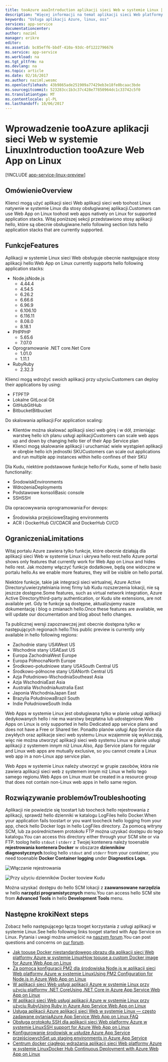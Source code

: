 ```yaml
---
title: tooAzure aaaIntroduction aplikacji sieci Web w systemie Linux | Dokumentacja firmy Microsoft
description: "Więcej informacji na temat aplikacji sieci Web platformy Azure w systemie Linux."
keywords: "Usługa aplikacji Azure, linux, oss"
services: app-service
documentationcenter: 
author: naziml
manager: erikre
editor: 
ms.assetid: bc85eff6-bbdf-410a-93dc-0f1222796676
ms.service: app-service
ms.workload: na
ms.tgt_pltfrm: na
ms.devlang: na
ms.topic: article
ms.date: 02/16/2017
ms.author: naziml;wesmc
ms.openlocfilehash: 43b9865ade251909a77429eb3e18fe0bcaac3bde
ms.sourcegitcommit: 523283cc1b3c37c428e77850964dc1c33742c5f0
ms.translationtype: MT
ms.contentlocale: pl-PL
ms.lasthandoff: 10/06/2017
---
```

# <a name="introduction-tooazure-web-app-on-linux"></a><span data-ttu-id="4f0ed-104">Wprowadzenie tooAzure aplikacji sieci Web w systemie Linux</span><span class="sxs-lookup"><span data-stu-id="4f0ed-104">Introduction tooAzure Web App on Linux</span></span>

[!INCLUDE [app-service-linux-preview](../../includes/app-service-linux-preview.md)]

## <a name="overview"></a><span data-ttu-id="4f0ed-105">Omówienie</span><span class="sxs-lookup"><span data-stu-id="4f0ed-105">Overview</span></span>
<span data-ttu-id="4f0ed-106">Klienci mogą użyć aplikacji sieci Web aplikacji sieci web toohost Linux natywnie w systemie Linux dla stosy obsługiwanej aplikacji.</span><span class="sxs-lookup"><span data-stu-id="4f0ed-106">Customers can use Web App on Linux toohost web apps natively on Linux for supported application stacks.</span></span> <span data-ttu-id="4f0ed-107">Witaj poniższej sekcji przedstawiono stosy aplikacji hello, które są obecnie obsługiwane.</span><span class="sxs-lookup"><span data-stu-id="4f0ed-107">hello following section lists hello application stacks that are currently supported.</span></span> 

## <a name="features"></a><span data-ttu-id="4f0ed-108">Funkcje</span><span class="sxs-lookup"><span data-stu-id="4f0ed-108">Features</span></span>
<span data-ttu-id="4f0ed-109">Aplikacji w systemie Linux sieci Web obsługuje obecnie następujące stosy aplikacji hello:</span><span class="sxs-lookup"><span data-stu-id="4f0ed-109">Web App on Linux currently supports hello following application stacks:</span></span>

* <span data-ttu-id="4f0ed-110">Node.js</span><span class="sxs-lookup"><span data-stu-id="4f0ed-110">Node.js</span></span>
    * <span data-ttu-id="4f0ed-111">4.4</span><span class="sxs-lookup"><span data-stu-id="4f0ed-111">4.4</span></span>
    * <span data-ttu-id="4f0ed-112">4.5</span><span class="sxs-lookup"><span data-stu-id="4f0ed-112">4.5</span></span>
    * <span data-ttu-id="4f0ed-113">6.2</span><span class="sxs-lookup"><span data-stu-id="4f0ed-113">6.2</span></span>
    * <span data-ttu-id="4f0ed-114">6.6</span><span class="sxs-lookup"><span data-stu-id="4f0ed-114">6.6</span></span>
    * <span data-ttu-id="4f0ed-115">6.9</span><span class="sxs-lookup"><span data-stu-id="4f0ed-115">6.9</span></span>
    * <span data-ttu-id="4f0ed-116">6.10</span><span class="sxs-lookup"><span data-stu-id="4f0ed-116">6.10</span></span>
    * <span data-ttu-id="4f0ed-117">6.11</span><span class="sxs-lookup"><span data-stu-id="4f0ed-117">6.11</span></span>
    * <span data-ttu-id="4f0ed-118">8.0</span><span class="sxs-lookup"><span data-stu-id="4f0ed-118">8.0</span></span>
    * <span data-ttu-id="4f0ed-119">8.1</span><span class="sxs-lookup"><span data-stu-id="4f0ed-119">8.1</span></span>
* <span data-ttu-id="4f0ed-120">PHP</span><span class="sxs-lookup"><span data-stu-id="4f0ed-120">PHP</span></span>
    * <span data-ttu-id="4f0ed-121">5.6</span><span class="sxs-lookup"><span data-stu-id="4f0ed-121">5.6</span></span>
    * <span data-ttu-id="4f0ed-122">7.0</span><span class="sxs-lookup"><span data-stu-id="4f0ed-122">7.0</span></span>
* <span data-ttu-id="4f0ed-123">Oprogramowanie .NET core</span><span class="sxs-lookup"><span data-stu-id="4f0ed-123">.Net Core</span></span>
    * <span data-ttu-id="4f0ed-124">1.0</span><span class="sxs-lookup"><span data-stu-id="4f0ed-124">1.0</span></span>
    * <span data-ttu-id="4f0ed-125">1.1</span><span class="sxs-lookup"><span data-stu-id="4f0ed-125">1.1</span></span>
* <span data-ttu-id="4f0ed-126">Ruby</span><span class="sxs-lookup"><span data-stu-id="4f0ed-126">Ruby</span></span>
    * <span data-ttu-id="4f0ed-127">2.3</span><span class="sxs-lookup"><span data-stu-id="4f0ed-127">2.3</span></span>

<span data-ttu-id="4f0ed-128">Klienci mogą wdrożyć swoich aplikacji przy użyciu:</span><span class="sxs-lookup"><span data-stu-id="4f0ed-128">Customers can deploy their applications by using:</span></span>

* <span data-ttu-id="4f0ed-129">FTP</span><span class="sxs-lookup"><span data-stu-id="4f0ed-129">FTP</span></span>
* <span data-ttu-id="4f0ed-130">Lokalne Git</span><span class="sxs-lookup"><span data-stu-id="4f0ed-130">Local Git</span></span>
* <span data-ttu-id="4f0ed-131">GitHub</span><span class="sxs-lookup"><span data-stu-id="4f0ed-131">GitHub</span></span>
* <span data-ttu-id="4f0ed-132">Bitbucket</span><span class="sxs-lookup"><span data-stu-id="4f0ed-132">Bitbucket</span></span>

<span data-ttu-id="4f0ed-133">Do skalowania aplikacji:</span><span class="sxs-lookup"><span data-stu-id="4f0ed-133">For application scaling:</span></span>

* <span data-ttu-id="4f0ed-134">Klientów można skalować aplikacji sieci web górę i w dół, zmieniając warstwę hello ich planu usługi aplikacji</span><span class="sxs-lookup"><span data-stu-id="4f0ed-134">Customers can scale web apps up and down by changing hello tier of their App Service plan</span></span>
* <span data-ttu-id="4f0ed-135">Klienci mogą skalowanie aplikacji i uruchamiać wiele wystąpień aplikacji w obrębie hello ich jednostki SKU</span><span class="sxs-lookup"><span data-stu-id="4f0ed-135">Customers can scale out applications and run multiple app instances within hello confines of their SKU</span></span>

<span data-ttu-id="4f0ed-136">Dla Kudu, niektóre podstawowe funkcje hello:</span><span class="sxs-lookup"><span data-stu-id="4f0ed-136">For Kudu, some of hello basic functionality:</span></span>

* <span data-ttu-id="4f0ed-137">Środowisk</span><span class="sxs-lookup"><span data-stu-id="4f0ed-137">Environments</span></span>
* <span data-ttu-id="4f0ed-138">Wdrożenia</span><span class="sxs-lookup"><span data-stu-id="4f0ed-138">Deployments</span></span>
* <span data-ttu-id="4f0ed-139">Podstawowe konsoli</span><span class="sxs-lookup"><span data-stu-id="4f0ed-139">Basic console</span></span>
* <span data-ttu-id="4f0ed-140">SSH</span><span class="sxs-lookup"><span data-stu-id="4f0ed-140">SSH</span></span>

<span data-ttu-id="4f0ed-141">Dla opracowywania oprogramowania:</span><span class="sxs-lookup"><span data-stu-id="4f0ed-141">For devops:</span></span>

* <span data-ttu-id="4f0ed-142">Środowiska przejściowe</span><span class="sxs-lookup"><span data-stu-id="4f0ed-142">Staging environments</span></span>
* <span data-ttu-id="4f0ed-143">ACR i DockerHub CI/CD</span><span class="sxs-lookup"><span data-stu-id="4f0ed-143">ACR and DockerHub CI/CD</span></span>

## <a name="limitations"></a><span data-ttu-id="4f0ed-144">Ograniczenia</span><span class="sxs-lookup"><span data-stu-id="4f0ed-144">Limitations</span></span>
<span data-ttu-id="4f0ed-145">Witaj portalu Azure zawiera tylko funkcje, które obecnie działają dla aplikacji sieci Web w systemie Linux i ukrywa hello rest.</span><span class="sxs-lookup"><span data-stu-id="4f0ed-145">hello Azure portal shows only features that currently work for Web App on Linux and hides hello rest.</span></span> <span data-ttu-id="4f0ed-146">Jak możemy włączyć funkcje dodatkowe, będą one widoczne w portalu hello.</span><span class="sxs-lookup"><span data-stu-id="4f0ed-146">As we enable more features, they will be visible on hello portal.</span></span>

<span data-ttu-id="4f0ed-147">Niektóre funkcje, takie jak integracji sieci wirtualnej, Azure Active Directory/uwierzytelniania innej firmy lub Kudu rozszerzenia lokacji, nie są jeszcze dostępne.</span><span class="sxs-lookup"><span data-stu-id="4f0ed-147">Some features, such as virtual network integration, Azure Active Directory/third-party authentication, or Kudu site extensions, are not available yet.</span></span> <span data-ttu-id="4f0ed-148">Gdy te funkcje są dostępne, aktualizujemy nasze dokumentację i blog o zmianach hello.</span><span class="sxs-lookup"><span data-stu-id="4f0ed-148">Once these features are available, we will update our documentation and blog about hello changes.</span></span>

<span data-ttu-id="4f0ed-149">Ta publicznej wersji zapoznawczej jest obecnie dostępna tylko w następujących regionach hello:</span><span class="sxs-lookup"><span data-stu-id="4f0ed-149">This public preview is currently only available in hello following regions:</span></span>

* <span data-ttu-id="4f0ed-150">Zachodnie stany USA</span><span class="sxs-lookup"><span data-stu-id="4f0ed-150">West US</span></span>
* <span data-ttu-id="4f0ed-151">Wschodnie stany USA</span><span class="sxs-lookup"><span data-stu-id="4f0ed-151">East US</span></span>
* <span data-ttu-id="4f0ed-152">Europa Zachodnia</span><span class="sxs-lookup"><span data-stu-id="4f0ed-152">West Europe</span></span>
* <span data-ttu-id="4f0ed-153">Europa Północna</span><span class="sxs-lookup"><span data-stu-id="4f0ed-153">North Europe</span></span>
* <span data-ttu-id="4f0ed-154">Środkowo-południowe stany USA</span><span class="sxs-lookup"><span data-stu-id="4f0ed-154">South Central US</span></span>
* <span data-ttu-id="4f0ed-155">Środkowo-północne stany USA</span><span class="sxs-lookup"><span data-stu-id="4f0ed-155">North Central US</span></span>
* <span data-ttu-id="4f0ed-156">Azja Południowo-Wschodnia</span><span class="sxs-lookup"><span data-stu-id="4f0ed-156">Southeast Asia</span></span>
* <span data-ttu-id="4f0ed-157">Azja Wschodnia</span><span class="sxs-lookup"><span data-stu-id="4f0ed-157">East Asia</span></span>
* <span data-ttu-id="4f0ed-158">Australia Wschodnia</span><span class="sxs-lookup"><span data-stu-id="4f0ed-158">Australia East</span></span>
* <span data-ttu-id="4f0ed-159">Japonia Wschodnia</span><span class="sxs-lookup"><span data-stu-id="4f0ed-159">Japan East</span></span>
* <span data-ttu-id="4f0ed-160">Brazylia Południowa</span><span class="sxs-lookup"><span data-stu-id="4f0ed-160">Brazil South</span></span>
* <span data-ttu-id="4f0ed-161">Indie Południowe</span><span class="sxs-lookup"><span data-stu-id="4f0ed-161">South India</span></span>

<span data-ttu-id="4f0ed-162">Web Apps w systemie Linux jest obsługiwana tylko w planie usługi aplikacji dedykowanych hello i nie ma warstwy bezpłatna lub udostępnione.</span><span class="sxs-lookup"><span data-stu-id="4f0ed-162">Web Apps on Linux is only supported in hello Dedicated app service plans and does not have a Free or Shared tier.</span></span> <span data-ttu-id="4f0ed-163">Ponadto planów usługi App Service dla zwykłych oraz aplikacje sieci web systemu Linux wzajemnie się wykluczają, więc nie można utworzyć aplikacji sieci web systemu Linux w planie usługi aplikacji z systemem innym niż Linux.</span><span class="sxs-lookup"><span data-stu-id="4f0ed-163">Also, App Service plans for regular and Linux web apps are mutually exclusive, so you cannot create a Linux web app in a non-Linux app service plan.</span></span>

<span data-ttu-id="4f0ed-164">Web Apps w systemie Linux należy utworzyć w grupie zasobów, która nie zawiera aplikacji sieci web z systemem innym niż Linux w hello tego samego regionu.</span><span class="sxs-lookup"><span data-stu-id="4f0ed-164">Web Apps on Linux must be created in a resource group that does not contain non-Linux web apps in hello same region.</span></span>

## <a name="troubleshooting"></a><span data-ttu-id="4f0ed-165">Rozwiązywanie problemów</span><span class="sxs-lookup"><span data-stu-id="4f0ed-165">Troubleshooting</span></span> ##

<span data-ttu-id="4f0ed-166">Aplikacji nie powiedzie się toostart lub toocheck hello rejestrowania z aplikacji, sprawdź hello dzienniki w katalogu LogFiles hello Docker.</span><span class="sxs-lookup"><span data-stu-id="4f0ed-166">When your application fails toostart or you want toocheck hello logging from your app, check hello Docker logs in hello LogFiles directory.</span></span> <span data-ttu-id="4f0ed-167">Za pomocą witryny SCM, lub za pośrednictwem protokołu FTP można uzyskać dostępu do tego katalogu.</span><span class="sxs-lookup"><span data-stu-id="4f0ed-167">You can access this directory either through your SCM site or via FTP.</span></span>
<span data-ttu-id="4f0ed-168">toolog hello `stdout` i `stderr` z Twojej kontenera należy tooenable **rejestrowania kontenera Docker** w obszarze **dzienników diagnostycznych**.</span><span class="sxs-lookup"><span data-stu-id="4f0ed-168">toolog hello `stdout` and `stderr` from your container, you need tooenable **Docker Container logging** under **Diagnostics Logs**.</span></span>

![Włączanie rejestrowania][2]

![Przy użyciu dzienników Docker tooview Kudu][1]

<span data-ttu-id="4f0ed-171">Można uzyskać dostępu do hello SCM lokacji z **zaawansowane narzędzia** w hello **narzędzi programistycznych** menu.</span><span class="sxs-lookup"><span data-stu-id="4f0ed-171">You can access hello SCM site from **Advanced Tools** in hello **Development Tools** menu.</span></span>

## <a name="next-steps"></a><span data-ttu-id="4f0ed-172">Następne kroki</span><span class="sxs-lookup"><span data-stu-id="4f0ed-172">Next steps</span></span>
<span data-ttu-id="4f0ed-173">Zobacz hello następującego łącza tooget korzystania z usługi aplikacji w systemie Linux.</span><span class="sxs-lookup"><span data-stu-id="4f0ed-173">See hello following links tooget started with App Service on Linux.</span></span> <span data-ttu-id="4f0ed-174">Pytania i uwagi można umieścić na [naszym forum](https://social.msdn.microsoft.com/forums/azure/home?forum=windowsazurewebsitespreview).</span><span class="sxs-lookup"><span data-stu-id="4f0ed-174">You can post questions and concerns on [our forum](https://social.msdn.microsoft.com/forums/azure/home?forum=windowsazurewebsitespreview).</span></span>

* [<span data-ttu-id="4f0ed-175">Jak toouse Docker niestandardowego obrazu dla aplikacji sieci Web platformy Azure w systemie Linux</span><span class="sxs-lookup"><span data-stu-id="4f0ed-175">How toouse a custom Docker image for Azure Web App on Linux</span></span>](app-service-linux-using-custom-docker-image.md)
* [<span data-ttu-id="4f0ed-176">Za pomocą konfiguracji PM2 dla środowiska Node.js w aplikacji sieci Web platformy Azure w systemie Linux</span><span class="sxs-lookup"><span data-stu-id="4f0ed-176">Using PM2 Configuration for Node.js in Azure Web App on Linux</span></span>](app-service-linux-using-nodejs-pm2.md)
* [<span data-ttu-id="4f0ed-177">W aplikacji sieci Web usługi aplikacji Azure w systemie Linux przy użyciu platformy .NET Core</span><span class="sxs-lookup"><span data-stu-id="4f0ed-177">Using .NET Core in Azure App Service Web App on Linux</span></span>](app-service-linux-using-dotnetcore.md)
* [<span data-ttu-id="4f0ed-178">W aplikacji sieci Web usługi aplikacji Azure w systemie Linux przy użyciu Ruby</span><span class="sxs-lookup"><span data-stu-id="4f0ed-178">Using Ruby in Azure App Service Web App on Linux</span></span>](app-service-linux-ruby-get-started.md)
* [<span data-ttu-id="4f0ed-179">Usługa aplikacji Azure aplikacji sieci Web w systemie Linux — często zadawane pytania</span><span class="sxs-lookup"><span data-stu-id="4f0ed-179">Azure App Service Web App on Linux FAQ</span></span>](app-service-linux-faq.md)
* [<span data-ttu-id="4f0ed-180">Obsługa protokołu SSH dla aplikacji sieci Web platformy Azure w systemie Linux</span><span class="sxs-lookup"><span data-stu-id="4f0ed-180">SSH support for Azure Web App on Linux</span></span>](./app-service-linux-ssh-support.md)
* [<span data-ttu-id="4f0ed-181">Konfigurowanie środowisk w usłudze Azure App Service przejściowych</span><span class="sxs-lookup"><span data-stu-id="4f0ed-181">Set up staging environments in Azure App Service</span></span>](./web-sites-staged-publishing.md)
* [<span data-ttu-id="4f0ed-182">Centrum docker ciągłego wdrażania aplikacji sieci Web platformy Azure w systemie Linux</span><span class="sxs-lookup"><span data-stu-id="4f0ed-182">Docker Hub Continuous Deployment with Azure Web App on Linux</span></span>](./app-service-linux-ci-cd.md)

<!--Image references-->
[1]: ./media/app-service-linux-intro/kudu-docker-logs.png
[2]: ./media/app-service-linux-intro/logging.png